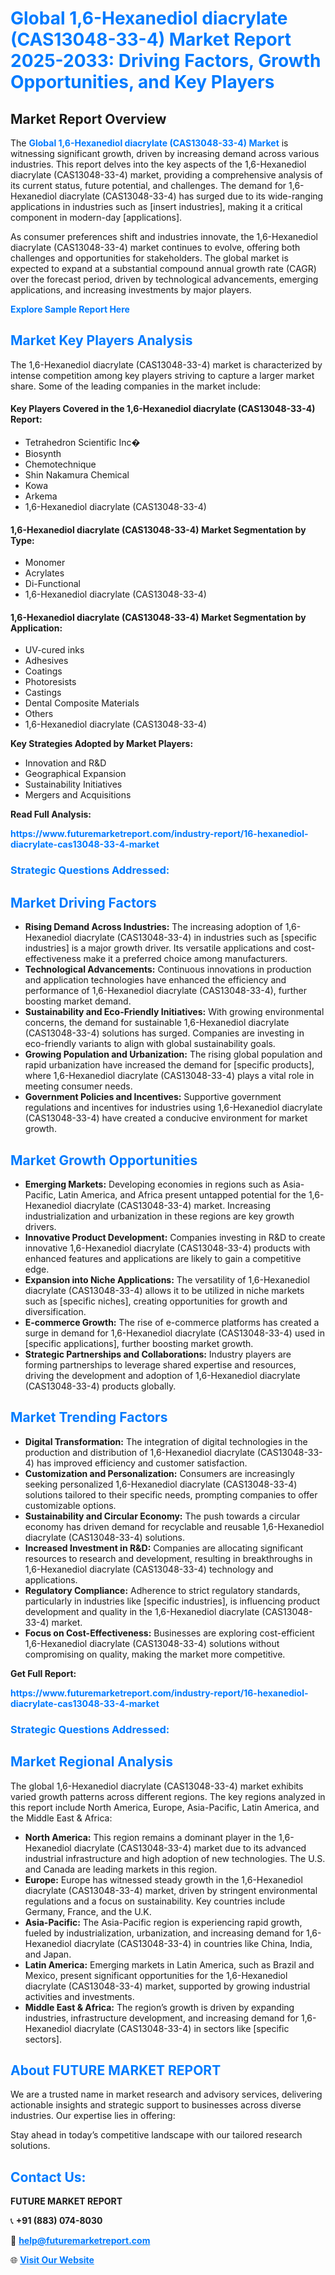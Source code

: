 <h1 style="color: #007BFF;">Global 1,6-Hexanediol diacrylate (CAS13048-33-4) Market Report 2025-2033: Driving Factors, Growth Opportunities, and Key Players</h1>

<section id="overview">
<h2>Market Report Overview</h2>
<p>The <a href="https://www.futuremarketreport.com/industry-report/16-hexanediol-diacrylate-cas13048-33-4-market" style="color: #007BFF; text-decoration: none;"><strong>Global 1,6-Hexanediol diacrylate (CAS13048-33-4) Market</strong></a> is witnessing significant growth, driven by increasing demand across various industries. This report delves into the key aspects of the 1,6-Hexanediol diacrylate (CAS13048-33-4) market, providing a comprehensive analysis of its current status, future potential, and challenges. The demand for 1,6-Hexanediol diacrylate (CAS13048-33-4) has surged due to its wide-ranging applications in industries such as [insert industries], making it a critical component in modern-day [applications].</p>
<p>As consumer preferences shift and industries innovate, the 1,6-Hexanediol diacrylate (CAS13048-33-4) market continues to evolve, offering both challenges and opportunities for stakeholders. The global market is expected to expand at a substantial compound annual growth rate (CAGR) over the forecast period, driven by technological advancements, emerging applications, and increasing investments by major players.</p>
</section>

<section id="overview">
<p><a href="https://www.futuremarketreport.com/request-sample/reportId=100320" style="color: #007BFF; text-decoration: none;"><strong>Explore Sample Report Here</strong></a></p>
</section>

<section id="key-players">
<h2 style="color: #007BFF;">Market Key Players Analysis</h2>
<p>The 1,6-Hexanediol diacrylate (CAS13048-33-4) market is characterized by intense competition among key players striving to capture a larger market share. Some of the leading companies in the market include:</p>
<h4>Key Players Covered in the 1,6-Hexanediol diacrylate (CAS13048-33-4) Report:</h4>
<ul><li>Tetrahedron Scientific Inc�</li><li>Biosynth</li><li>Chemotechnique</li><li>Shin Nakamura Chemical</li><li>Kowa</li><li>Arkema</li><li>1,6-Hexanediol diacrylate (CAS13048-33-4)</li></ul>
<h4>1,6-Hexanediol diacrylate (CAS13048-33-4) Market Segmentation by Type:</h4>
<ul><li>Monomer</li><li>Acrylates</li><li>Di-Functional</li><li>1,6-Hexanediol diacrylate (CAS13048-33-4)</li></ul>

<h4>1,6-Hexanediol diacrylate (CAS13048-33-4) Market Segmentation by Application:</h4>
<ul><li>UV-cured inks</li><li>Adhesives</li><li>Coatings</li><li>Photoresists</li><li>Castings</li><li>Dental Composite Materials</li><li>Others</li><li>1,6-Hexanediol diacrylate (CAS13048-33-4)</li></ul>
<p><strong>Key Strategies Adopted by Market Players:</strong></p>
<ul>
<li>Innovation and R&D</li>
<li>Geographical Expansion</li>
<li>Sustainability Initiatives</li>
<li>Mergers and Acquisitions</li>
</ul>
</section>

<section>
<p><strong>Read Full Analysis: </strong></p><a href="https://www.futuremarketreport.com/industry-report/16-hexanediol-diacrylate-cas13048-33-4-market" style="color: #007BFF; text-decoration: none;"><strong>https://www.futuremarketreport.com/industry-report/16-hexanediol-diacrylate-cas13048-33-4-market</strong></a>
<h3 style="color: #007BFF;">Strategic Questions Addressed:</h3>
</section>

<section id="driving-factors">
<h2 style="color: #007BFF;">Market Driving Factors</h2>
<ul>
<li><strong>Rising Demand Across Industries:</strong> The increasing adoption of 1,6-Hexanediol diacrylate (CAS13048-33-4) in industries such as [specific industries] is a major growth driver. Its versatile applications and cost-effectiveness make it a preferred choice among manufacturers.</li>
<li><strong>Technological Advancements:</strong> Continuous innovations in production and application technologies have enhanced the efficiency and performance of 1,6-Hexanediol diacrylate (CAS13048-33-4), further boosting market demand.</li>
<li><strong>Sustainability and Eco-Friendly Initiatives:</strong> With growing environmental concerns, the demand for sustainable 1,6-Hexanediol diacrylate (CAS13048-33-4) solutions has surged. Companies are investing in eco-friendly variants to align with global sustainability goals.</li>
<li><strong>Growing Population and Urbanization:</strong> The rising global population and rapid urbanization have increased the demand for [specific products], where 1,6-Hexanediol diacrylate (CAS13048-33-4) plays a vital role in meeting consumer needs.</li>
<li><strong>Government Policies and Incentives:</strong> Supportive government regulations and incentives for industries using 1,6-Hexanediol diacrylate (CAS13048-33-4) have created a conducive environment for market growth.</li>
</ul>
</section>

<section id="growth-opportunities">
<h2 style="color: #007BFF;">Market Growth Opportunities</h2>
<ul>
<li><strong>Emerging Markets:</strong> Developing economies in regions such as Asia-Pacific, Latin America, and Africa present untapped potential for the 1,6-Hexanediol diacrylate (CAS13048-33-4) market. Increasing industrialization and urbanization in these regions are key growth drivers.</li>
<li><strong>Innovative Product Development:</strong> Companies investing in R&D to create innovative 1,6-Hexanediol diacrylate (CAS13048-33-4) products with enhanced features and applications are likely to gain a competitive edge.</li>
<li><strong>Expansion into Niche Applications:</strong> The versatility of 1,6-Hexanediol diacrylate (CAS13048-33-4) allows it to be utilized in niche markets such as [specific niches], creating opportunities for growth and diversification.</li>
<li><strong>E-commerce Growth:</strong> The rise of e-commerce platforms has created a surge in demand for 1,6-Hexanediol diacrylate (CAS13048-33-4) used in [specific applications], further boosting market growth.</li>
<li><strong>Strategic Partnerships and Collaborations:</strong> Industry players are forming partnerships to leverage shared expertise and resources, driving the development and adoption of 1,6-Hexanediol diacrylate (CAS13048-33-4) products globally.</li>
</ul>
</section>

<section id="trending-factors">
<h2 style="color: #007BFF;">Market Trending Factors</h2>
<ul>
<li><strong>Digital Transformation:</strong> The integration of digital technologies in the production and distribution of 1,6-Hexanediol diacrylate (CAS13048-33-4) has improved efficiency and customer satisfaction.</li>
<li><strong>Customization and Personalization:</strong> Consumers are increasingly seeking personalized 1,6-Hexanediol diacrylate (CAS13048-33-4) solutions tailored to their specific needs, prompting companies to offer customizable options.</li>
<li><strong>Sustainability and Circular Economy:</strong> The push towards a circular economy has driven demand for recyclable and reusable 1,6-Hexanediol diacrylate (CAS13048-33-4) solutions.</li>
<li><strong>Increased Investment in R&D:</strong> Companies are allocating significant resources to research and development, resulting in breakthroughs in 1,6-Hexanediol diacrylate (CAS13048-33-4) technology and applications.</li>
<li><strong>Regulatory Compliance:</strong> Adherence to strict regulatory standards, particularly in industries like [specific industries], is influencing product development and quality in the 1,6-Hexanediol diacrylate (CAS13048-33-4) market.</li>
<li><strong>Focus on Cost-Effectiveness:</strong> Businesses are exploring cost-efficient 1,6-Hexanediol diacrylate (CAS13048-33-4) solutions without compromising on quality, making the market more competitive.</li>
</ul>
</section>

<section>
<p><strong>Get Full Report: </strong></p><a href="https://www.futuremarketreport.com/industry-report/16-hexanediol-diacrylate-cas13048-33-4-market" style="color: #007BFF; text-decoration: none;"><strong>https://www.futuremarketreport.com/industry-report/16-hexanediol-diacrylate-cas13048-33-4-market</strong></a>
<h3 style="color: #007BFF;">Strategic Questions Addressed:</h3>
</section>


<section id="regional-analysis">
<h2 style="color: #007BFF;">Market Regional Analysis</h2>
<p>The global 1,6-Hexanediol diacrylate (CAS13048-33-4) market exhibits varied growth patterns across different regions. The key regions analyzed in this report include North America, Europe, Asia-Pacific, Latin America, and the Middle East & Africa:</p>
<ul>
<li><strong>North America:</strong> This region remains a dominant player in the 1,6-Hexanediol diacrylate (CAS13048-33-4) market due to its advanced industrial infrastructure and high adoption of new technologies. The U.S. and Canada are leading markets in this region.</li>
<li><strong>Europe:</strong> Europe has witnessed steady growth in the 1,6-Hexanediol diacrylate (CAS13048-33-4) market, driven by stringent environmental regulations and a focus on sustainability. Key countries include Germany, France, and the U.K.</li>
<li><strong>Asia-Pacific:</strong> The Asia-Pacific region is experiencing rapid growth, fueled by industrialization, urbanization, and increasing demand for 1,6-Hexanediol diacrylate (CAS13048-33-4) in countries like China, India, and Japan.</li>
<li><strong>Latin America:</strong> Emerging markets in Latin America, such as Brazil and Mexico, present significant opportunities for the 1,6-Hexanediol diacrylate (CAS13048-33-4) market, supported by growing industrial activities and investments.</li>
<li><strong>Middle East & Africa:</strong> The region’s growth is driven by expanding industries, infrastructure development, and increasing demand for 1,6-Hexanediol diacrylate (CAS13048-33-4) in sectors like [specific sectors].</li>
</ul>
</section>

<footer>
<h2 style="color: #007BFF;">About FUTURE MARKET REPORT</h2>
<p>We are a trusted name in market research and advisory services, delivering actionable insights and strategic support to businesses across diverse industries. Our expertise lies in offering:</p>

<p>Stay ahead in today’s competitive landscape with our tailored research solutions.</p>

<h2 style="color: #007BFF;">Contact Us:</h2>
<p><strong>FUTURE MARKET REPORT</strong></p>
<p>📞 <strong>+91 (883) 074-8030</strong></p>
<p>📧 <strong><a href="mailto:help@futuremarketreport.com" style="color: #007BFF;">help@futuremarketreport.com</a></strong></p>
<p>🌐 <strong><a href="https://www.futuremarketreport.com/" style="color: #007BFF;">Visit Our Website</a></strong></p>
</footer>